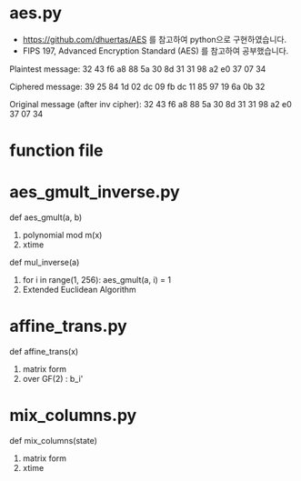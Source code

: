 # aes.py

* https://github.com/dhuertas/AES 를 참고하여 python으로 구현하였습니다.
* FIPS 197, Advanced Encryption Standard (AES) 를 참고하여 공부했습니다.



Plaintest message: 
32 43 f6 a8 88 5a 30 8d 31 31 98 a2 e0 37 07 34 

Ciphered message:
39 25 84 1d 02 dc 09 fb dc 11 85 97 19 6a 0b 32

Original message (after inv cipher):
32 43 f6 a8 88 5a 30 8d 31 31 98 a2 e0 37 07 34

# function file
# aes_gmult_inverse.py
 def aes_gmult(a, b)
 1. polynomial mod m(x)
 2. xtime
 
 def mul_inverse(a)
 1. for i in range(1, 256): aes_gmult(a, i) = 1
 2. Extended Euclidean Algorithm
 
 # affine_trans.py
  def affine_trans(x)
 1. matrix form
 2. over GF(2) : b_i'

# mix_columns.py
 def mix_columns(state)
 1. matrix form
 2. xtime
